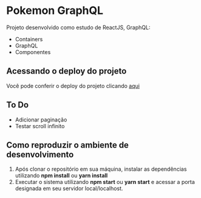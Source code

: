# Pokemon GraphQL

Projeto desenvolvido como estudo de ReactJS, GraphQL: 
- Containers
- GraphQL
- Componentes

## Acessando o deploy do projeto

Você pode conferir o deploy do projeto clicando [aqui]('https://gabriel-brunetti.github.io/pokemon-graphql/index')

## To Do
- Adicionar paginação
- Testar scroll infinito

## Como reproduzir o ambiente de desenvolvimento

1. Após clonar o repositório em sua máquina, instalar as dependências utilizando **npm install** ou **yarn install**
2. Executar o sistema utilizando **npm start** ou **yarn start** e acessar a porta designada em seu servidor local/localhost.

